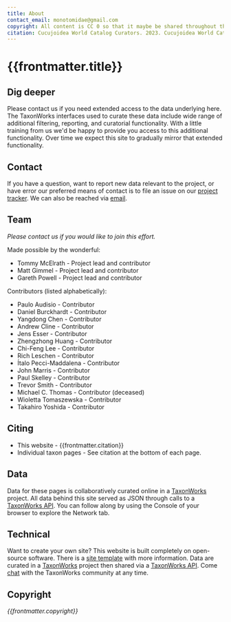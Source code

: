 ```yaml
---
title: About
contact_email: monotomidae@gmail.com
copyright: All content is CC 0 so that it maybe be shared throughout the world in places like Wikipedia.
citation: Cucujoidea World Catalog Curators. 2023. Cucujoidea World Catalog (CWC) curated in TaxonWorks [software]. Available at https://tmcelrath.github.io/cucujoideaworldcatalog.
---
```


# {{frontmatter.title}}

## Dig deeper
Please contact us if you need extended access to the data underlying here. The TaxonWorks interfaces used to curate these data include wide range of additional filtering, reporting, and curatorial functionality. With a little training from us we'd be happy to provide you access to this additional functionality. Over time we expect this site to gradually mirror that extended functionality.

## Contact
If you have a question, want to report new data relevant to the project, or have error our preferred means of contact is to file an issue on our [project tracker](https://github.com/tmcelrath/cucujoideaworldcatalog/issues). We can also be reached via [email](mailto:{{frontmatter.contact_email}}).   

## Team
 _Please contact us if you would like to join this effort._

Made possible by the wonderful:
* Tommy McElrath - Project lead and contributor
* Matt Gimmel - Project lead and contributor
* Gareth Powell - Project lead and contributor

Contributors (listed alphabetically):
* Paulo Audisio - Contributor
* Daniel Burckhardt - Contributor
* Yangdong Chen  - Contributor
* Andrew Cline - Contributor
* Jens Esser - Contributor
* Zhengzhong Huang - Contributor
* Chi-Feng Lee - Contributor
* Rich Leschen - Contributor
* Ítalo Pecci-Maddalena - Contributor
* John Marris - Contributor
* Paul Skelley - Contributor
* Trevor Smith - Contributor
* Michael C. Thomas - Contributor (deceased)
* Wioletta Tomaszewska - Contributor
* Takahiro Yoshida - Contributor
  

## Citing
* This website - {{frontmatter.citation}}
* Individual taxon pages - See citation at the bottom of each page.  

## Data
Data for these pages is collaboratively curated online in a [TaxonWorks](https://taxonworks) project. All data behind this site served as JSON through calls to a [TaxonWorks API](https://api.taxonworks.org). You can follow along by using the Console of your browser to explore the Network tab. 

## Technical
Want to create your own site? This website is built completely on open-source software. There is a [site template](https://github.com/SpeciesFileGroup/<something>) with more information. Data are curated in a [TaxonWorks](https://taxonworks.org) project then shared via a [TaxonWorks API](https://api.taxonworks.org). Come [chat](https://gitter.im/SpeciesFileGroup/taxonworks) with the TaxonWorks community at any time.

## Copyright
_{{frontmatter.copyright}}_

